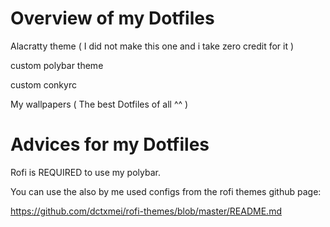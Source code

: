# Overview of my Dotfiles

Alacratty theme ( I did not make this one and i take zero credit for it )

custom polybar theme 

custom conkyrc

My wallpapers ( The best Dotfiles of all ^^ )



# Advices for my Dotfiles

Rofi is REQUIRED to use my polybar.

You can use the also by me used configs from the rofi themes github page: 

https://github.com/dctxmei/rofi-themes/blob/master/README.md
